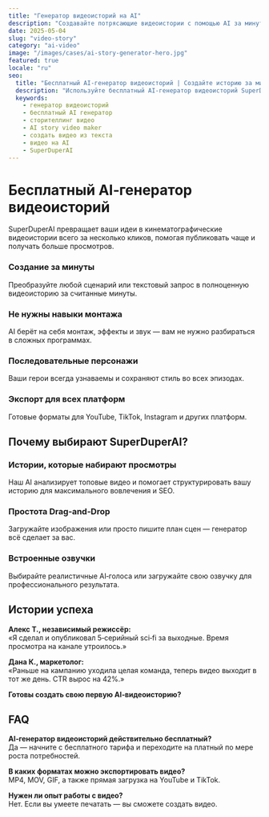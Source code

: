 ```yaml
---
title: "Генератор видеоисторий на AI"
description: "Создавайте потрясающие видеоистории с помощью AI за минуты — без навыков монтажа."
date: 2025-05-04
slug: "video-story"
category: "ai-video"
image: "/images/cases/ai-story-generator-hero.jpg"
featured: true
locale: "ru"
seo:
  title: "Бесплатный AI‑генератор видеоисторий | Создайте историю за минуты | SuperDuperAI"
  description: "Используйте бесплатный AI‑генератор видеоисторий SuperDuperAI, чтобы быстро превратить текст в видео. Идеально для YouTube, TikTok, Instagram."
  keywords:
    - генератор видеоисторий
    - бесплатный AI генератор
    - сторителлинг видео
    - AI story video maker
    - создать видео из текста
    - видео на AI
    - SuperDuperAI
---
```


# Бесплатный AI‑генератор видеоисторий

SuperDuperAI превращает ваши идеи в кинематографические видеоистории всего за несколько кликов, помогая публиковать чаще и получать больше просмотров.

### Создание за минуты

Преобразуйте любой сценарий или текстовый запрос в полноценную видеоисторию за считанные минуты.


  ### Не нужны навыки монтажа

AI берёт на себя монтаж, эффекты и звук — вам не нужно разбираться в сложных программах.


  ### Последовательные персонажи

Ваши герои всегда узнаваемы и сохраняют стиль во всех эпизодах.


  ### Экспорт для всех платформ

Готовые форматы для YouTube, TikTok, Instagram и других платформ.




## Почему выбирают SuperDuperAI?

### Истории, которые набирают просмотры

Наш AI анализирует топовые видео и помогает структурировать вашу историю для максимального вовлечения и SEO.

### Простота Drag‑and‑Drop

Загружайте изображения или просто пишите план сцен — генератор всё сделает за вас.

### Встроенные озвучки

Выбирайте реалистичные AI‑голоса или загружайте свою озвучку для профессионального результата.

## Истории успеха

**Алекс Т., независимый режиссёр:**  
«Я сделал и опубликовал 5‑серийный sci‑fi за выходные. Время просмотра на канале утроилось.»

**Дана К., маркетолог:**  
«Раньше на кампанию уходила целая команда, теперь видео выходит в тот же день. CTR вырос на 42%.»

**Готовы создать свою первую AI‑видеоисторию?**

## FAQ

**AI‑генератор видеоисторий действительно бесплатный?**  
Да — начните с бесплатного тарифа и переходите на платный по мере роста потребностей.

**В каких форматах можно экспортировать видео?**  
MP4, MOV, GIF, а также прямая загрузка на YouTube и TikTok.

**Нужен ли опыт работы с видео?**  
Нет. Если вы умеете печатать — вы сможете создать видео.
